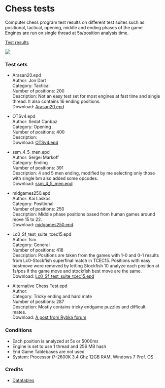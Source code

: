 # Chess tests
Computer chess program test results on different test suites such as positional, tactical, opening, middle and ending phases of the game. Engines are run on single thread at 5s/position analysis time.

[Test results](https://fsmosca.github.io/chess-tests/)

![](https://i.imgur.com/CRSj64P.png)

### Test sets

* Arasan20.epd<br>
Author: Jon Dart<br>
Category: Tactical<br>
Number of positions: 200<br>
Description: Not an easy test set for most engines at fast time and single thread. It also contains 16 ending positions.<br>
Download: [Arasan20.epd](https://www.arasanchess.org/testsuite.shtml)

* OTSv4.epd<br>
Author: Sedat Canbaz<br>
Category: Opening<br>
Number of positions: 400<br>
Description:<br>
Download: [OTSv4.epd](https://sites.google.com/site/computerschess/ots-v4-ranking)

* ssm_4_5_men.epd<br>
Author: Sergei Markoff<br>
Category: Ending<br>
Number of positions: 391<br>
Description: 4 and 5 men ending, modified by me selecting only those with single bm also added some opcodes.<br>
Download: [ssm_4_5_men.epd](https://drive.google.com/file/d/1s8yNKYQNkJ7XwiHiDMYCnT2yOtnpyGfp/view?usp=sharing)

* midgames250.epd<br>
Author: Kai Laskos<br>
Category: Positional<br>
Number of positions: 250<br>
Description: Middle phase positions based from human games around move 15 to 22.<br>
Download: [midgames250.epd](http://talkchess.com/forum3/download/file.php?id=414)

* Lc0_Sf_test_suite_tcec15.epd<br>
Author: fsm<br>
Category: General<br>
Number of positions: 418<br>
Description: Positions are taken from the games with 1-0 and 0-1 results from Lc0-Stockfish superfinal match in TCEC15. Positions with easy bestmove were removed by letting Stockfish 10 analyze each position at 1s/pos if the game move and stockfish best move are the same.<br>
Download: [Lc0_Sf_test_suite_tcec15.epd](https://github.com/fsmosca/chess-tests/blob/master/Test%20sets/Lc0_Sf_test_suite_tcec15.epd)

* Alternative Chess Test.epd<br>
Author: <br>
Category: Tricky ending and hard mate<br>
Number of positions: 287<br>
Description: Mostly contains tricky endgame puzzles and difficult mates.<br>
Download: [A post from Rybka forum](http://rybkaforum.net/cgi-bin/rybkaforum/topic_show.pl?tid=33055)

### Conditions
* Each position is analyzed at 5s or 5000ms
* Engine is set to use 1 thread and 256 MB hash
* End Game Tablebases are not used
* System: Processor i7-2600K 3.4 Ghz 12GB RAM, Windows 7 Prof. OS

### Credits
* [Datatables ](https://datatables.net/)
